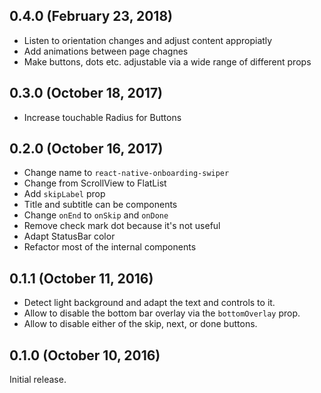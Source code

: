 ## 0.4.0 (February 23, 2018)

* Listen to orientation changes and adjust content appropiatly
* Add animations between page chagnes
* Make buttons, dots etc. adjustable via a wide range of different props

## 0.3.0 (October 18, 2017)

* Increase touchable Radius for Buttons

## 0.2.0 (October 16, 2017)

* Change name to `react-native-onboarding-swiper`
* Change from ScrollView to FlatList
* Add `skipLabel` prop
* Title and subtitle can be components
* Change `onEnd` to `onSkip` and `onDone`
* Remove check mark dot because it's not useful
* Adapt StatusBar color
* Refactor most of the internal components

## 0.1.1 (October 11, 2016)

* Detect light background and adapt the text and controls to it.
* Allow to disable the bottom bar overlay via the `bottomOverlay` prop.
* Allow to disable either of the skip, next, or done buttons.

## 0.1.0 (October 10, 2016)

Initial release.
